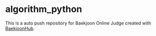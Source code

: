 # algorithm_python
This is a auto push repository for Baekjoon Online Judge created with [BaekjoonHub](https://github.com/BaekjoonHub/BaekjoonHub).
